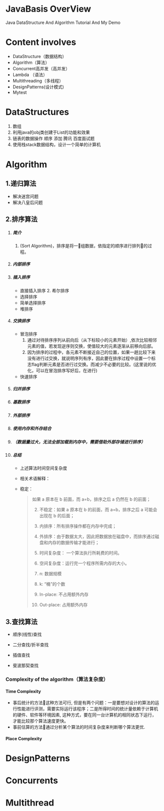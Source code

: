 # JavaBasis OverView

Java DataStructure And Algorithm Tutorial And My Demo

# Content involves

-  DataStructure（数据结构）
-  Algorithm（算法）
-  Concurrent高并发（高并发）
-  Lambda （语法）
-  Multithreading（多线程）
-  DesignPatterns(设计模式)
-  Mytest

# DataStructures

1. 数组
2. 利用java的obj类创建于List的功能和效果
3. 链表的数据操作 顺序 添加 腾讯 百度面试题
4. 使用栈stack数据结构，设计一个简单的计算机  

# Algorithm

## 1.递归算法

- 解决迷宫问题
- 解决八皇后问题

## 2.排序算法

1. ##### 简介

     1.  (Sort Algorithm)，排序是将一组数据，依指定的顺序进行排列的过程。

 2. ##### 内部排序

3. ##### 插入排序

   -  直接插入排序 
      2.  希尔排序
   -  选择排序
   -  简单选择排序
   -  堆排序

4. ##### 交换排序

   - 冒泡排序  
     1.  通过对待排序序列从前向后（从下标较小的元素开始）,依次比较相邻元素的值，若发现逆序则交换，使值较大的元素逐渐从前移向后部。
     2.  因为排序的过程中，各元素不断接近自己的位置，如果一趟比较下来没有进行过交换，就说明序列有序，因此要在排序过程中设置一个标志flag判断元素是否进行过交换。而减少不必要的比较。(这里说的优化，可以在冒泡排序写好后，在进行)
   - 快速排序
   
5. ##### 归并排序

5. ##### 基数排序

6. ##### 外部排序

7. ##### 使用内存和外存结合 

8. ##### （数据量过大，无法全部加载到内存中，需要借助外部存储进行排序）

9. ##### 总结 

   - 上述算法时间空间复杂度

   - 相关术语解释： 

   - 稳定：

     > 如果 a 原本在 b 前面，而 a=b，排序之后 a 仍然在 b 的前面；
     >
     > 2) 不稳定：如果 a 原本在 b 的前面，而 a=b，排序之后 a 可能会出现在 b 的后面；
     >
     > 3) 内排序：所有排序操作都在内存中完成；
     >
     > 4) 外排序：由于数据太大，因此把数据放在磁盘中，而排序通过磁盘和内存的数据传输才能进行；
     >
     > 5) 时间复杂度： 一个算法执行所耗费的时间。
     >
     > 6) 空间复杂度：运行完一个程序所需内存的大小。
     >
     > 7) n: 数据规模
     >
     > 8) k: “桶”的个数
     >
     > 9) In-place: 不占用额外内存
     >
     > 10) Out-place: 占用额外内存



## 3.查找算法

- 顺序(线性)查找

- 二分查找/折半查找 

- 插值查找 

- 斐波那契查找

### Complexity of the algorithm（算法复杂度）

#### Time Complexity

- 事后统计的方法这种方法可行, 但是有两个问题：一是要想对设计的算法的运行性能进行评测，需要实际运行该程序；二是所得时间的统计量依赖于计算机的硬件、软件等环境因素, 这种方式，要在同一台计算机的相同状态下运行，才能比较那个算法速度更快。
- 事前估算的方法通过分析某个算法的时间复杂度来判断哪个算法更优.

#### Place Complexity

# DesignPatterns

# Concurrents

# Multithread

